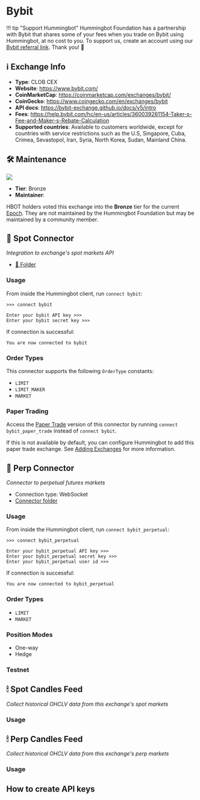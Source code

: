 # Bybit

!!! tip "Support Hummingbot"
    Hummingbot Foundation has a partnership with Bybit that shares some of your fees when you trade on Bybit using Hummingbot, at no cost to you. To support us, create an account using our [Bybit referral link](https://www.bybit.com/). Thank you! 🙏

## ℹ️ Exchange Info

- **Type**: CLOB CEX
- **Website**: https://www.bybit.com/
- **CoinMarketCap**: https://coinmarketcap.com/exchanges/bybit/
- **CoinGecko**: https://www.coingecko.com/en/exchanges/bybit
- **API docs**: https://bybit-exchange.github.io/docs/v5/intro
- **Fees**: <https://help.bybit.com/hc/en-us/articles/360039261154-Taker-s-Fee-and-Maker-s-Rebate-Calculation>
- **Supported countries**: Available to customers worldwide, except for countries with service restrictions such as the U.S, Singapore, Cuba, Crimea, Sevastopol, Iran, Syria, North Korea, Sudan, Mainland China.

## 🛠 Maintenance

![](https://img.shields.io/static/v1?label=Hummingbot&message=BRONZE&color=green)

- **Tier**: Bronze
- **Maintainer**: 

HBOT holders voted this exchange into the **Bronze** tier for the current [Epoch](/governance/epochs). They are not maintained by the Hummingbot Foundation but may be maintained by a community member.


## 🔀 Spot Connector
*Integration to exchange's spot markets API*

- [📁 Folder](https://github.com/hummingbot/hummingbot/tree/master/hummingbot/connector/exchange/bybit)

### Usage

From inside the Hummingbot client, run `connect bybit`:

```
>>> connect bybit

Enter your bybit API key >>>
Enter your bybit secret key >>>
```

If connection is successful:

```
You are now connected to bybit
```


### Order Types

This connector supports the following `OrderType` constants:

- `LIMIT`
- `LIMIT_MAKER`
- `MARKET`

### Paper Trading

Access the [Paper Trade](/global-configs/paper-trade/) version of this connector by running `connect bybit_paper_trade` instead of `connect bybit`.

If this is not available by default, you can configure Hummingbot to add this paper trade exchange. See [Adding Exchanges](/global-configs/paper-trade/#adding-exchanges) for more information.

## 🔀 Perp Connector
*Connector to perpetual futures markets*

- Connection type: WebSocket
- [Connector folder](https://github.com/hummingbot/hummingbot/tree/master/hummingbot/connector/derivative/bybit_perpetual)

### Usage

From inside the Hummingbot client, run `connect bybit_perpetual`:

```
>>> connect bybit_perpetual

Enter your bybit_perpetual API key >>>
Enter your bybit_perpetual secret key >>>
Enter your bybit_perpetual user id >>>
```

If connection is successful:

```
You are now connected to bybit_perpetual
```


### Order Types

- `LIMIT`
- `MARKET`


### Position Modes

- One-way
- Hedge

### Testnet



## 🕯 Spot Candles Feed
*Collect historical OHCLV data from this exchange's spot markets*



### Usage





## 🕯 Perp Candles Feed
*Collect historical OHCLV data from this exchange's perp markets*


### Usage



## How to create API keys

